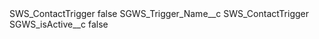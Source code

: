 <?xml version="1.0" encoding="UTF-8"?>
<CustomMetadata xmlns="http://soap.sforce.com/2006/04/metadata" xmlns:xsi="http://www.w3.org/2001/XMLSchema-instance" xmlns:xsd="http://www.w3.org/2001/XMLSchema">
    <label>SWS_ContactTrigger</label>
    <protected>false</protected>
    <values>
        <field>SGWS_Trigger_Name__c</field>
        <value xsi:type="xsd:string">SWS_ContactTrigger</value>
    </values>
    <values>
        <field>SGWS_isActive__c</field>
        <value xsi:type="xsd:boolean">false</value>
    </values>
</CustomMetadata>
